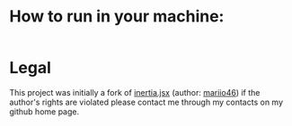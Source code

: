 # How to run in your machine:
```

```


# Legal
This project was initially a fork of [inertia.jsx](https://github.com/mariio46/inertia.jsx?utm_source=perplexity) (author: [mariio46](https://github.com/mariio46)) if the author's rights are violated please contact me through my contacts on my github home page.
